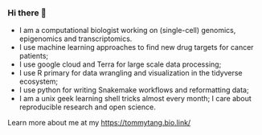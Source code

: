 ### Hi there 👋

* I am a computational biologist working on (single-cell) genomics, epigenomics and transcriptomics. 
* I use machine learning approaches to find new drug targets for cancer patients;
* I use google cloud and Terra for large scale data processing;
* I use R primary for data wrangling and visualization in the tidyverse ecosystem; 
* I use python for writing Snakemake workflows and reformatting data; 
* I am a unix geek learning shell tricks almost every month; I care about reproducible research and open science.

Learn more about me at my https://tommytang.bio.link/
